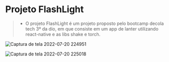# Projeto FlashLight

> - O projeto FlashLight é um projeto proposto pelo bootcamp decola tech 3º da dio, em que consiste em um app de lanter utilizando react-native e as libs shake e torch.

![Captura de tela 2022-07-20 224951](https://user-images.githubusercontent.com/93603008/180112425-d7f594cd-df6a-46e5-97a2-423961a99b91.png)

![Captura de tela 2022-07-20 225018](https://user-images.githubusercontent.com/93603008/180112502-32a9a2cf-1ad0-48cb-bccc-8af9242eeb22.png)
